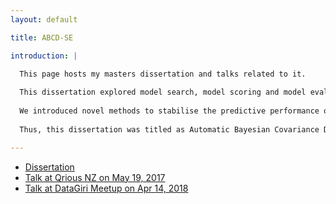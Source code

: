 ```yaml
---
layout: default

title: ABCD-SE

introduction: |

  This page hosts my masters dissertation and talks related to it. 
  
  This dissertation explored model search, model scoring and model evaluation of an artificial intelligent (AI) system. This AI performed data analysis through compositional kernel search and was called Automatic Bayesian Covariance Discovery (ABCD). 
  
  We introduced novel methods to stabilise the predictive performance of ABCD. From our experimental results, we show that our methods perform better extrapolation and can also explore a much wider model space in hopes of searching a richer interpretable structure. 
  
  Thus, this dissertation was titled as Automatic Bayesian Covariance Discovery with Stable Extrapolation or ABCD-SE for short.

---
```

- [Dissertation](./abcd_se/index.html?page=1)
- [Talk at Qrious NZ on May 19, 2017](https://tiny.cc/qrious-may17)
- [Talk at DataGiri Meetup on Apr 14, 2018](https://tiny.cc/datagiri-apr18)

